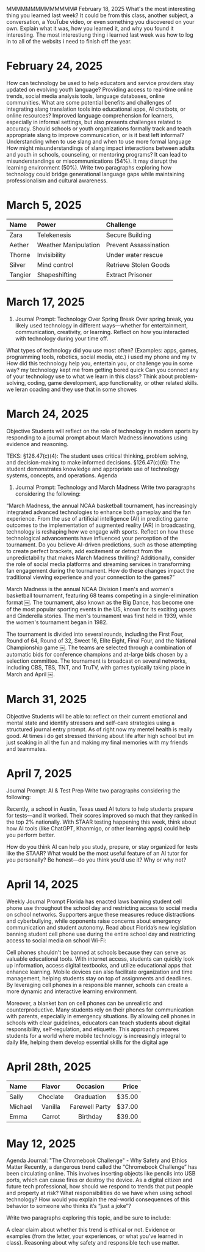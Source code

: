 MMMMMMMMMMMMMM# February 18, 2025
What's the most interesting thing you learned last week? It could be from this class, another subject, a conversation, a YouTube video, or even something you discovered on your own. Explain what it was, how you learned it, and why you found it interesting.
The most interestiung thing i learned last week was how to log in to all of the websits i need to finish off the year. 
# February 24, 2025
How can technology be used to help educators and service providers stay updated on evolving youth language?
Providing access to real-time online trends, social media analysis tools, language databases, online communities.
What are some potential benefits and challenges of integrating slang translation tools into educational apps, AI chatbots, or online resources?
Improved language comprehension for learners, especially in informal settings, but also presents challenges related to accuracy.
Should schools or youth organizations formally track and teach appropriate slang to improve communication, or is it best left informal?
Understanding when to use slang and when to use more formal language
How might misunderstandings of slang impact interactions between adults and youth in schools, counseling, or mentoring programs?
 It can lead to misunderstandings or miscommunications (54%). It may disrupt the learning environment (50%). 
Write two paragraphs exploring how technology could bridge generational language gaps while maintaining professionalism and cultural awareness.
# March 5, 2025

| Name    | Power | Challenge |
| :------ | :---- | :-------- |
| Zara    |Telekenesis|Secure Building|
| Aether  |Weather Manipulation|Prevent Assassination|
| Thorne  |Invisibility|Under water rescue|
| Silver  |Mind control|Retrieve Stolen Goods|
| Tangier |Shapeshifting|Extract Prisoner|
# March 17, 2025

1. Journal Prompt: Technology Over Spring Break
Over spring break, you likely used technology in different ways—whether for entertainment, communication, creativity, or learning. Reflect on how you interacted with technology during your time off.

What types of technology did you use most often? (Examples: apps, games, programming tools, robotics, social media, etc.)
i used my phone and my tv 
How did this technology help you, entertain you, or challenge you in some way? 
my technology kept me from getting bored quick
Can you connect any of your technology use to what we learn in this class? Think about problem-solving, coding, game development, app functionality, or other related skills.
we leran coading and they use that in some showes 
# March 24, 2025

Objective
Students will reflect on the role of technology in modern sports by responding to a journal prompt about March Madness innovations using evidence and reasoning.

TEKS:
§126.47(c)(4): The student uses critical thinking, problem solving, and decision-making to make informed decisions.
§126.47(c)(6): The student demonstrates knowledge and appropriate use of technology systems, concepts, and operations.
Agenda
1. Journal Prompt: Technology and March Madness
Write two paragraphs considering the following:

“March Madness, the annual NCAA basketball tournament, has increasingly integrated advanced technologies to enhance both gameplay and the fan experience. From the use of artificial intelligence (AI) in predicting game outcomes to the implementation of augmented reality (AR) in broadcasting, technology is reshaping how we engage with sports. Reflect on how these technological advancements have influenced your perception of the tournament. Do you believe AI-driven predictions, such as those attempting to create perfect brackets, add excitement or detract from the unpredictability that makes March Madness thrilling? Additionally, consider the role of social media platforms and streaming services in transforming fan engagement during the tournament. How do these changes impact the traditional viewing experience and your connection to the games?”

March Madness is the annual NCAA Division I men's and women's basketball tournament, featuring 68 teams competing in a single-elimination format ￼. The tournament, also known as the Big Dance, has become one of the most popular sporting events in the US, known for its exciting upsets and Cinderella stories. The men's tournament was first held in 1939, while the women's tournament began in 1982.

The tournament is divided into several rounds, including the First Four, Round of 64, Round of 32, Sweet 16, Elite Eight, Final Four, and the National Championship game ￼. The teams are selected through a combination of automatic bids for conference champions and at-large bids chosen by a selection committee. The tournament is broadcast on several networks, including CBS, TBS, TNT, and TruTV, with games typically taking place in March and April ￼.
# March 31, 2025
Objective
Students will be able to:
reflect on their current emotional and mental state and identify stressors and self-care strategies using a structured journal entry prompt.
As of right now my mentel health is really good. At times i do get stressed thinking about life after high school but im just soaking in all the fun and making my final memories with my friends and teammates. 

# April 7, 2025

Journal Prompt: AI & Test Prep
Write two paragraphs considering the following:

Recently, a school in Austin, Texas used AI tutors to help students prepare for tests—and it worked. Their scores improved so much that they ranked in the top 2% nationally. With STAAR testing happening this week, think about how AI tools (like ChatGPT, Khanmigo, or other learning apps) could help you perform better.

How do you think AI can help you study, prepare, or stay organized for tests like the STAAR? What would be the most useful feature of an AI tutor for you personally? Be honest—do you think you’d use it? Why or why not?

# April 14, 2025

Weekly Journal Prompt
Florida has enacted laws banning student cell phone use throughout the school day and restricting access to social media on school networks. Supporters argue these measures reduce distractions and cyberbullying, while opponents raise concerns about emergency communication and student autonomy. Read about Florida’s new legislation banning student cell phone use during the entire school day and restricting access to social media on school Wi-Fi:

Cell phones shouldn't be banned at schools because they can serve as valuable educational tools. With internet access, students can quickly look up information, access digital textbooks, and utilize educational apps that enhance learning. Mobile devices can also facilitate organization and time management, helping students stay on top of assignments and deadlines. By leveraging cell phones in a responsible manner, schools can create a more dynamic and interactive learning environment.

Moreover, a blanket ban on cell phones can be unrealistic and counterproductive. Many students rely on their phones for communication with parents, especially in emergency situations. By allowing cell phones in schools with clear guidelines, educators can teach students about digital responsibility, self-regulation, and etiquette. This approach prepares students for a world where mobile technology is increasingly integral to daily life, helping them develop essential skills for the digital age

# April 28th, 2025
| Name | Flavor| Occasion | Price |
| :--- | :----: | :----: | ---: |
| Sally | Choclate| Graduation| $35.00 |
| Michael | Vanilla | Farewell Party | $37.00 |
| Emma | Carrot | Birthday | $39.00 |
# May 12, 2025
Agenda
Journal: "The Chromebook Challenge" - Why Safety and Ethics Matter
Recently, a dangerous trend called the “Chromebook Challenge” has been circulating online. This involves inserting objects like pencils into USB ports, which can cause fires or destroy the device. As a digital citizen and future tech professional, how should we respond to trends that put people and property at risk? What responsibilities do we have when using school technology? How would you explain the real-world consequences of this behavior to someone who thinks it’s “just a joke”?

Write two paragraphs exploring this topic, and be sure to include:

A clear claim about whether this trend is ethical or not.
Evidence or examples (from the letter, your experiences, or what you’ve learned in class).
Reasoning about why safety and responsible tech use matter.
